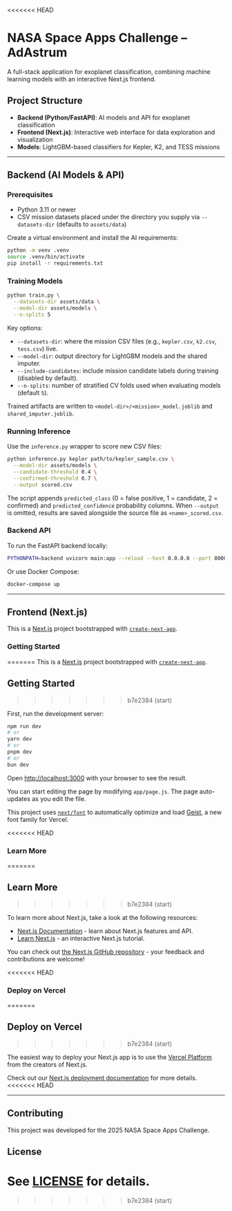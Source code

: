 <<<<<<< HEAD
# NASA Space Apps Challenge – AdAstrum

A full-stack application for exoplanet classification, combining machine learning models with an interactive Next.js frontend.

## Project Structure

- **Backend (Python/FastAPI)**: AI models and API for exoplanet classification
- **Frontend (Next.js)**: Interactive web interface for data exploration and visualization
- **Models**: LightGBM-based classifiers for Kepler, K2, and TESS missions

---

## Backend (AI Models & API)

### Prerequisites
- Python 3.11 or newer
- CSV mission datasets placed under the directory you supply via `--datasets-dir` (defaults to `assets/data`)

Create a virtual environment and install the AI requirements:
```bash
python -m venv .venv
source .venv/bin/activate
pip install -r requirements.txt
```

### Training Models
```bash
python train.py \
  --datasets-dir assets/data \
  --model-dir assets/models \
  --n-splits 5
```

Key options:
- `--datasets-dir`: where the mission CSV files (e.g., `kepler.csv`, `k2.csv`, `tess.csv`) live.
- `--model-dir`: output directory for LightGBM models and the shared imputer.
- `--include-candidates`: include mission candidate labels during training (disabled by default).
- `--n-splits`: number of stratified CV folds used when evaluating models (default `5`).

Trained artifacts are written to `<model-dir>/<mission>_model.joblib` and `shared_imputer.joblib`.

### Running Inference
Use the `inference.py` wrapper to score new CSV files:
```bash
python inference.py kepler path/to/kepler_sample.csv \
  --model-dir assets/models \
  --candidate-threshold 0.4 \
  --confirmed-threshold 0.7 \
  --output scored.csv
```
The script appends `predicted_class` (0 = false positive, 1 = candidate, 2 = confirmed) and `predicted_confidence` probability columns. When `--output` is omitted, results are saved alongside the source file as `<name>_scored.csv`.

### Backend API 
To run the FastAPI backend locally:
```bash
PYTHONPATH=backend uvicorn main:app --reload --host 0.0.0.0 --port 8000
```

Or use Docker Compose:
```bash
docker-compose up
```

---

## Frontend (Next.js)

This is a [Next.js](https://nextjs.org) project bootstrapped with [`create-next-app`](https://github.com/vercel/next.js/tree/canary/packages/create-next-app).

### Getting Started
=======
This is a [Next.js](https://nextjs.org) project bootstrapped with [`create-next-app`](https://github.com/vercel/next.js/tree/canary/packages/create-next-app).

## Getting Started
>>>>>>> b7e2384 (start)

First, run the development server:

```bash
npm run dev
# or
yarn dev
# or
pnpm dev
# or
bun dev
```

Open [http://localhost:3000](http://localhost:3000) with your browser to see the result.

You can start editing the page by modifying `app/page.js`. The page auto-updates as you edit the file.

This project uses [`next/font`](https://nextjs.org/docs/app/building-your-application/optimizing/fonts) to automatically optimize and load [Geist](https://vercel.com/font), a new font family for Vercel.

<<<<<<< HEAD
### Learn More
=======
## Learn More
>>>>>>> b7e2384 (start)

To learn more about Next.js, take a look at the following resources:

- [Next.js Documentation](https://nextjs.org/docs) - learn about Next.js features and API.
- [Learn Next.js](https://nextjs.org/learn) - an interactive Next.js tutorial.

You can check out [the Next.js GitHub repository](https://github.com/vercel/next.js) - your feedback and contributions are welcome!

<<<<<<< HEAD
### Deploy on Vercel
=======
## Deploy on Vercel
>>>>>>> b7e2384 (start)

The easiest way to deploy your Next.js app is to use the [Vercel Platform](https://vercel.com/new?utm_medium=default-template&filter=next.js&utm_source=create-next-app&utm_campaign=create-next-app-readme) from the creators of Next.js.

Check out our [Next.js deployment documentation](https://nextjs.org/docs/app/building-your-application/deploying) for more details.
<<<<<<< HEAD

---

## Contributing

This project was developed for the 2025 NASA Space Apps Challenge.

## License

See [LICENSE](LICENSE) for details.
=======
>>>>>>> b7e2384 (start)
